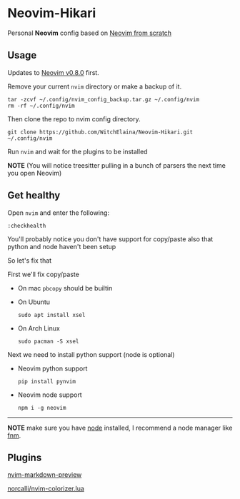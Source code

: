 # Neovim-Hikari

Personal **Neovim** config based on [Neovim from scratch](https://github.com/LunarVim/Neovim-from-scratch)

## Usage

Updates to [Neovim v0.8.0](https://github.com/neovim/neovim/releases) first.

Remove your current `nvim` directory or make a backup of it.

```shell
tar -zcvf ~/.config/nvim_config_backup.tar.gz ~/.config/nvim
rm -rf ~/.config/nvim
```

Then clone the repo to nvim config directory.

```shell
git clone https://github.com/WitchElaina/Neovim-Hikari.git ~/.config/nvim
```

Run `nvim` and wait for the plugins to be installed 

**NOTE** (You will notice treesitter pulling in a bunch of parsers the next time you open Neovim) 

## Get healthy

Open `nvim` and enter the following:

```
:checkhealth
```

You'll probably notice you don't have support for copy/paste also that python and node haven't been setup

So let's fix that

First we'll fix copy/paste

- On mac `pbcopy` should be builtin

- On Ubuntu

  ```
  sudo apt install xsel
  ```

- On Arch Linux

  ```
  sudo pacman -S xsel
  ```

Next we need to install python support (node is optional)

- Neovim python support

  ```
  pip install pynvim
  ```

- Neovim node support

  ```
  npm i -g neovim
  ```
---

**NOTE** make sure you have [node](https://nodejs.org/en/) installed, I recommend a node manager like [fnm](https://github.com/Schniz/fnm).


## Plugins

[nvim-markdown-preview](https://github.com/davidgranstrom/nvim-markdown-preview)

[norcalli/nvim-colorizer.lua](https://github.com/norcalli/nvim-colorizer.lua)
